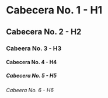 # Cabecera No. 1 -  H1
## Cabecera No. 2 - H2
### Cabeera No. 3 - H3
#### Cabecera No. 4 - H4
##### Cabecera No. 5 - H5
###### Cabeera No. 6 - H6

